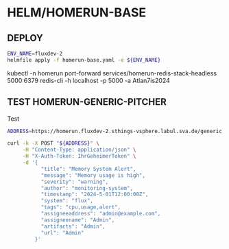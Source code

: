 # HELM/HOMERUN-BASE

## DEPLOY

```bash
ENV_NAME=fluxdev-2
helmfile apply -f homerun-base.yaml -e ${ENV_NAME}
```


kubectl -n homerun port-forward services/homerun-redis-stack-headless 5000:6379
redis-cli -h localhost -p 5000 -a Atlan7is2024



## TEST HOMERUN-GENERIC-PITCHER

Test

```bash
ADDRESS=https://homerun.fluxdev-2.sthings-vsphere.labul.sva.de/generic #https://cluster-test1.labul.sva.de/generic

curl -k -X POST "${ADDRESS}" \
     -H "Content-Type: application/json" \
     -H "X-Auth-Token: IhrGeheimerToken" \
     -d '{
           "title": "Memory System Alert",
           "message": "Memory usage is high",
           "severity": "warning",
           "author": "monitoring-system",
           "timestamp": "2024-5-01T12:00:00Z",
           "system": "flux",
           "tags": "cpu,usage,alert",
           "assigneeaddress": "admin@example.com",
           "assigneename": "Admin",
           "artifacts": "Admin",
           "url": "Admin"
         }'
```
